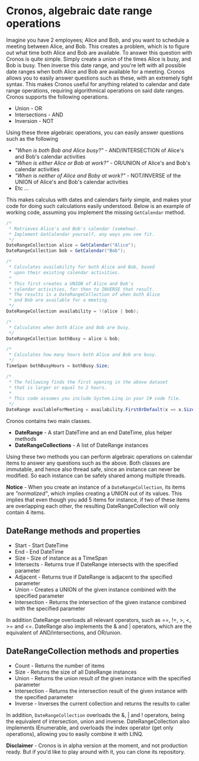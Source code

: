 
# Cronos, algebraic date range operations

Imagine you have 2 employees; Alice and Bob, and you want to schedule a meeting between
Alice, and Bob. This creates a problem, which is to figure out what time both Alice and
Bob are available. To answer this question with Cronos is quite simple. Simply create a
union of the times Alice is busy, and Bob is busy. Then inverse this date range, and
you're left with all possible date ranges when both Alice and Bob are available for a
meeting. Cronos allows you to easily answer questions such as these, with an extremely
tight syntax. This makes Cronos useful for anything related to calendar and date range
operations, requiring algorithmical operations on said date ranges. Cronos supports the
following operations.

* Union - OR
* Intersections - AND
* Inversion - NOT

Using these three algebraic operations, you can easily answer questions such as the following

* _"When is both Bob and Alice busy?"_ - AND/INTERSECTION of Alice's and Bob's calendar activities
* _"When is either Alice or Bob at work?"_ - OR/UNION of Alice's and Bob's calendar activities
* _"When is neither of Alice and Boby at work?"_ - NOT/INVERSE of the UNION of Alice's and Bob's calendar activities
* Etc ...

This makes calculus with dates and calendars fairly simple, and makes your code for doing such
calculations easily understood. Below is an example of working code, assuming you implement
the missing `GetCalendar` method.

```csharp
/*
 * Retrieves Alice's and Bob's calendar (somehow).
 * Implement GetCalendar yourself, any ways you see fit.
 */
DateRangeCollection alice = GetCalendar("Alice");
DateRangeCollection bob = GetCalendar("Bob");

/*
 * Calculates availability for both Alice and Bob, based
 * upon their existing calendar activities.
 *
 * This first creates a UNION of Alice and Bob's
 * calendar activities, for then to INVERSE that result.
 * The results is a DateRangeCollection of when both Alice
 * and Bob are available for a meeting.
 */
DateRangeCollection availability = !(alice | bob);

/*
 * Calculates when both Alice and Bob are busy.
 */
DateRangeCollection bothBusy = alice & bob;

/*
 * Calculates how many hours both Alice and Bob are busy.
 */
TimeSpan bothBusyHours = bothBusy.Size;

/*
 * The following finds the first opening in the above dataset
 * that is larger or equal to 2 hours.
 *
 * This code assumes you include System.Linq in your C# code file.
 */
DateRange availableForMeeting = availability.FirstOrDefault(x => x.Size >= new TimeSpan(2,0,0));

```

Cronos contains two main classes.

* __DateRange__ - A start DateTime and an end DateTime, plus helper methods
* __DateRangeCollections__ - A list of DateRange instances

Using these two methods you can perform algebraic operations on calendar items to answer
any questions such as the above. Both classes are immutable, and hence also thread safe,
since an instance can never be modified. So each instance can be safely shared among
multiple threads.

**Notice** - When you create an instance of a `DateRangeCollection`, its items are
_"normalized"_, which implies creating a UNION out of its values. This implies that
even though you add 5 items for instance, if two of these items are overlapping each
other, the resulting DateRangeCollection will only contain 4 items.

## DateRange methods and properties

* Start - Start DateTime
* End - End DateTime
* Size - Size of instance as a TimeSpan
* Intersects - Returns true if DateRange intersects with the specified parameter
* Adjacent - Returns true if DateRange is adjacent to the specified parameter
* Union - Creates a UNION of the given instance combined with the specified parameter
* Intersection - Returns the intersection of the given instance combined with the specified parameter

In addition DateRange overloads all relevant operators, such as ==, !=, >, <, >= and <=.
DateRange also implements the & and | operators, which are the equivalent of AND/intersections,
and OR/union.

## DateRangeCollection methods and properties

* Count - Returns the number of items
* Size - Returns the size of all DateRange instances
* Union - Returns the union result of the given instance with the specified parameter
* Intersection - Returns the intersection result of the given instance with the specified parameter
* Inverse - Inverses the current collection and returns the results to caller

In addition, `DateRangeCollection` overloads the &, | and ! operators, being the equivalent
of intersection, union and inverse. DateRangeCollection also implements IEnumerable, and
overloads the index operator (get only operations), allowing you to easily combine it with
LINQ.

**Disclaimer** - Cronos is in alpha version at the moment, and not production ready. But if
you'd like to play around with it, you can clone its repository.
